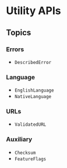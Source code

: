 # Utility APIs

## Topics

### Errors

- ``DescribedError``

### Language

- ``EnglishLanguage``
- ``NativeLanguage``

### URLs

- ``ValidatedURL``

### Auxiliary 

- ``Checksum``
- ``FeatureFlags``

<!-- Copyright (c) 2021 Apple Inc and the Swift Project authors. All Rights Reserved. -->
